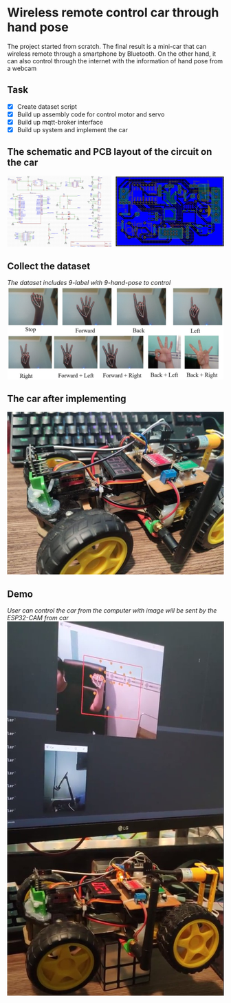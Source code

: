 # Wireless remote control car through hand pose
 The project started from scratch. The final result is a mini-car that can wireless remote through a smartphone by Bluetooth. On the other hand, it can also control through the internet with the information of hand pose from a webcam

## Task
- [x] Create dataset script
- [x] Build up assembly code for control motor and servo
- [x] Build up mqtt-broker interface
- [x] Build up system and implement the car

## The schematic and PCB layout of the circuit on the car
![The schematic and PCB layout](/Img/Demo_2.jpg) 

## Collect the dataset
*The dataset includes 9-label with 9-hand-pose to control*
![Dataset](/Img/Demo_3.jpg) 

## The car after implementing
![Car](/Img/Demo_1.jpg) 

## Demo
*User can control the car from the computer with image will be sent by the ESP32-CAM from car*
![Final Demo](/Img/Demo_0.jpg) 